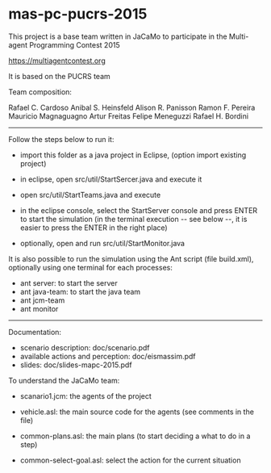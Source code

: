 # mas-pc-pucrs-2015
This project is a base team written in JaCaMo to participate in the
Multi-agent Programming Contest 2015

https://multiagentcontest.org

It is based on the PUCRS team

Team composition:

Rafael C. Cardoso
Anibal S. Heinsfeld
Alison R. Panisson
Ramon F. Pereira
Mauricio Magnaguagno
Artur Freitas
Felipe Meneguzzi
Rafael H. Bordini

----

Follow the steps below to run it:

- import this folder as a java project in Eclipse, (option import existing project)

- in eclipse, open src/util/StartSercer.java and execute it

- open src/util/StartTeams.java and execute

- in the eclipse console, select the StartServer console and press ENTER to start the simulation
  (in the terminal execution -- see below --, it is easier to press the ENTER in the right place) 

- optionally, open and run src/util/StartMonitor.java

It is also possible to run the simulation using the Ant script (file build.xml), 
optionally using one terminal for each processes:

- ant server: to start the server
- ant java-team: to start the java team
- ant jcm-team
- ant monitor

----

Documentation:

- scenario description: doc/scenario.pdf
- available actions and perception: doc/eismassim.pdf
- slides: doc/slides-mapc-2015.pdf

To understand the JaCaMo team:

- scanario1.jcm: the agents of the project

- vehicle.asl: the main source code for the agents (see comments in the file)
- common-plans.asl: the main plans (to start deciding a what to do in a step)
- common-select-goal.asl: select the action for the current situation
